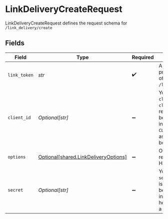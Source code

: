 # LinkDeliveryCreateRequest

LinkDeliveryCreateRequest defines the request schema for `/link_delivery/create`


## Fields

| Field                                                                                                                                            | Type                                                                                                                                             | Required                                                                                                                                         | Description                                                                                                                                      |
| ------------------------------------------------------------------------------------------------------------------------------------------------ | ------------------------------------------------------------------------------------------------------------------------------------------------ | ------------------------------------------------------------------------------------------------------------------------------------------------ | ------------------------------------------------------------------------------------------------------------------------------------------------ |
| `link_token`                                                                                                                                     | *str*                                                                                                                                            | :heavy_check_mark:                                                                                                                               | A `link_token` from a previous invocation of `/link/token/create`.                                                                               |
| `client_id`                                                                                                                                      | *Optional[str]*                                                                                                                                  | :heavy_minus_sign:                                                                                                                               | Your Plaid API `client_id`. The `client_id` is required and may be provided either in the `PLAID-CLIENT-ID` header or as part of a request body. |
| `options`                                                                                                                                        | [Optional[shared.LinkDeliveryOptions]](../../models/shared/linkdeliveryoptions.md)                                                               | :heavy_minus_sign:                                                                                                                               | Optional metadata related to the Hosted Link session                                                                                             |
| `secret`                                                                                                                                         | *Optional[str]*                                                                                                                                  | :heavy_minus_sign:                                                                                                                               | Your Plaid API `secret`. The `secret` is required and may be provided either in the `PLAID-SECRET` header or as part of a request body.          |
